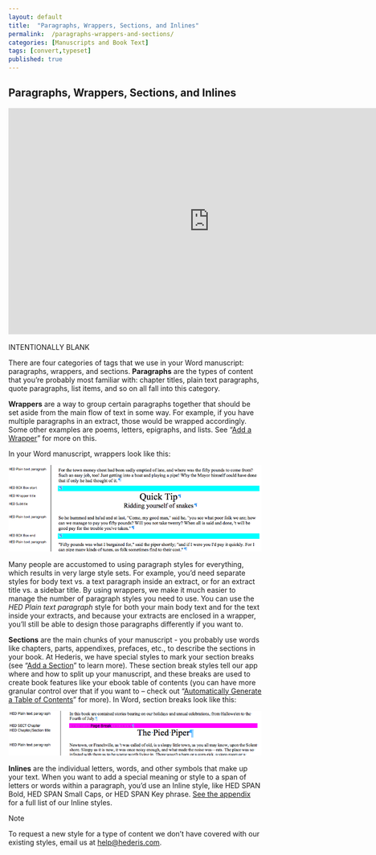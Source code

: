 ```yaml
---
layout: default
title:  "Paragraphs, Wrappers, Sections, and Inlines"
permalink:  /paragraphs-wrappers-and-sections/
categories: [Manuscripts and Book Text]
tags: [convert,typeset]
published: true
---
```


<section data-type="chapter" class="hsecchapter" data-hederis-type="hsecchapter" id="paragraphs-wrappers-and-sections" data-pi-attrs="id: paragraphs-wrappers-and-sections; data-tags: convert,typeset;" role="doc-chapter" data-tags="convert,typeset" data-author-name=" " data-book-title=" " title="Paragraphs, Wrappers, Sections, and Inlines"><h1 data-hederis-type="hblkchaptitle" class="hblkchaptitle" id="pOvwoKu1p">Paragraphs, Wrappers, Sections, and Inlines</h1>
    <iframe width="800" height="450" src="https://www.youtube.com/embed/vAIajtvdjKM" frameborder="0" allow="accelerometer;encrypted-media;gyroscope;picture-in-picture" allowfullscreen="" id="pC2SNEHc2"></iframe>
    <p data-embedded-html="true" id="pDFjMCMVD">INTENTIONALLY BLANK</p>
    <p class="hblkp" data-hederis-type="hblkp" id="pARQbYcVz">There are four categories of tags that we use in your Word manuscript: paragraphs, wrappers, and sections. <strong class="hspanstrong" data-hederis-type="hspanstrong" id="p8dfK4X9F">Paragraphs</strong> are the types of content that you&#8217;re probably most familiar with: chapter titles, plain text paragraphs, quote paragraphs, list items, and so on all fall into this category.</p>
    <p class="hblkp" data-hederis-type="hblkp" id="pANtskCn1"><strong class="hspanstrong" data-hederis-type="hspanstrong" id="p4BKf59U2">Wrappers</strong> are a way to group certain paragraphs together that should be set aside from the main flow of text in some way. For example, if you have multiple paragraphs in an extract, those would be wrapped accordingly. Some other examples are poems, letters, epigraphs, and lists. See &#8220;<a href="{% post_url 2019-10-22-17-AddaWrapper %}" id="pdwrEvmn0"><span class="Hyperlink" id="pPIakjHU2">Add a Wrapper</span></a>&#8221; for more on this.</p>
    <p class="hblkp" data-hederis-type="hblkp" id="p5AS9yMpz">In your Word manuscript, wrappers look like this:</p>
    <img data-hederis-type="hblkimg" class="hblkimg" id="pfNzfOQ0P" src="/images/wrapper1.png" data-img-src="wrapper1.png"/>
    <p class="hblkp" data-hederis-type="hblkp" id="pqyHubl4a">Many people are accustomed to using paragraph styles for everything, which results in very large style sets. For example, you&#8217;d need separate styles for body text vs. a text paragraph inside an extract, or for an extract title vs. a sidebar title. By using wrappers, we make it much easier to manage the number of paragraph styles you need to use. You can use the <span class="Emphasis" id="p4jGVoiGG"><em class="hspanem" data-hederis-type="hspanem" id="pMV0MOz1y">HED Plain text paragraph</em></span> style for both your main body text and for the text inside your extracts, and because your extracts are enclosed in a wrapper, you&#8217;ll still be able to design those paragraphs differently if you want to.</p>
    <p class="hblkp" data-hederis-type="hblkp" id="pLGHRKkAD"><strong class="hspanstrong" data-hederis-type="hspanstrong" id="pktYFMNIl">Sections</strong> are the main chunks of your manuscript - you probably use words like chapters, parts, appendixes, prefaces, etc., to describe the sections in your book. At Hederis, we have special styles to mark your section breaks (see &#8220;<a href="{% post_url 2019-10-22-18-AddaSection %}" id="pnOWkavoh"><span class="Hyperlink" id="pYz7PR859">Add a Section</span></a>&#8221; to learn more). These section break styles tell our app where and how to split up your manuscript, and these breaks are used to create book features like your ebook table of contents (you can have more granular control over that if you want to &#8211; check out &#8220;<a href="{% post_url 2019-10-22-19-AutomaticallyGenerateaTableofContents %}" id="pS4NVPW5g"><span class="Hyperlink" id="pgapJHw1r">Automatically Generate a Table of Contents</span></a>&#8221; for more). In Word, section breaks look like this:</p>
    <img data-hederis-type="hblkimg" class="hblkimg" id="pbtFrAkTB" src="/images/sectbr.png" data-img-src="sectbr.png"/>
    <p class="hblkp" data-hederis-type="hblkp" id="pnkA9SRPE"><strong class="hspanstrong" data-hederis-type="hspanstrong" id="pJ3p35zov">Inlines</strong> are the individual letters, words, and other symbols that make up your text. When you want to add a special meaning or style to a span of letters or words within a paragraph, you&#8217;d use an Inline style, like HED SPAN Bold, HED SPAN Small Caps, or HED SPAN Key phrase. <a href="{% post_url 2019-10-22-53-ListofHederisWordStyles %}" id="pbIeP8dmW"><span class="Hyperlink" id="po87bc6wK">See the appendix</span></a> for a full list of our Inline styles.</p>
    <aside class="hwprbox box" data-hederis-type="hwprbox" id="pr0hRGpmR" data-type="sidebar"><p class="hblktype" data-hederis-type="hblktype" id="pOYoZbKt5">Note</p>
    <p class="hblkp" data-hederis-type="hblkp" id="pBfmxb6PT">To request a new style for a type of content we don&#8217;t have covered with our existing styles, email us at <a href="mailto:help@hederis.com" id="pEGkQGzfE"><span class="Hyperlink" id="pobKrJkjv">help@hederis.com</span></a>.</p>
    </aside>
    </section>
    